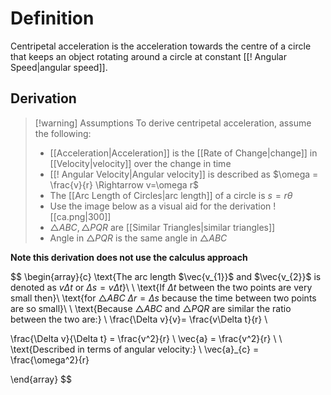

# Definition 
Centripetal acceleration is the acceleration towards the centre of a circle that keeps an object rotating around a circle at constant [[! Angular Speed|angular speed]].

## Derivation 
> [!warning] Assumptions
To derive centripetal acceleration, assume the following:
> - [[Acceleration|Acceleration]] is the [[Rate of Change|change]] in [[Velocity|velocity]] over the change in time
> - [[! Angular Velocity|Angular velocity]] is described as $\omega = \frac{v}{r} \Rightarrow v=\omega r$
> - The [[Arc Length of Circles|arc length]] of a circle is $s = r\theta$
> - Use the image below as a visual aid for the derivation
![[ca.png|300]]
> - $\triangle ABC, \triangle PQR$ are [[Similar Triangles|similar triangles]]
> - Angle in $\triangle PQR$ is the same angle in $\triangle ABC$
> 
**Note this derivation does not use the calculus approach** 

$$
\begin{array}{c}
\text{The arc length $\vec{v_{1}}$ and $\vec{v_{2}}$ is denoted as $v\Delta t$ or $\Delta s = v\Delta t$}\\ \\
\text{If $\Delta t$ between the two points are very small then}\\
\text{for $\triangle ABC$ $\Delta r= \Delta s$ because the time between two points are so small}\\
\\
\text{Because $\triangle ABC$ and $\triangle PQR$ are similar the ratio between the two are:} 
\\
\frac{\Delta v}{v}= \frac{v\Delta t}{r} \\

\frac{\Delta v}{\Delta t} = \frac{v^2}{r} \\
\vec{a} = \frac{v^2}{r} \\ \\
\text{Described in terms of angular velocity:}
\\ 
\vec{a}_{c} = \frac{\omega^2}{r}



\end{array}
$$



[^1]: Centripetal Acceleration. (n.d.). In _Uniform Circular Motion and Gravitation_. Lumen Learning. Retrieved July 19, 2025, from [https://courses.lumenlearning.com/suny-physics/chapter/6-2-centripetal-acceleration/](https://courses.lumenlearning.com/suny-physics/chapter/6-2-centripetal-acceleration/)
